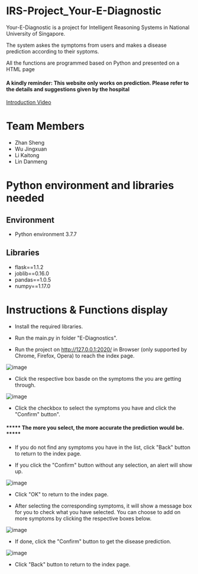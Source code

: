 # IRS-Project_Your-E-Diagnostic

Your-E-Diagnostic is a project for Intelligent Reasoning Systems in National University of Singapore.

The system askes the symptoms from users and makes a disease prediction according to their syptoms.

All the functions are programmed based on Python and presented on a HTML page

#### A kindly reminder: This website only works on prediction. Please refer to the details and suggestions given by the hospital


[Introduction Video](https://www.youtube.com/watch?v=VvBasL_3wCo&t=18s)


# Team Members
* Zhan Sheng
* Wu Jingxuan
* Li Kaitong
* Lin Danmeng

# Python environment and libraries needed

## Environment
* Python environment 3.7.7
## Libraries

* flask==1.1.2
* joblib==0.16.0
* pandas==1.0.5
* numpy==1.17.0

# Instructions & Functions display

* Install the required libraries.

* Run the main.py in folder "E-Diagnostics".

* Run the project on http://127.0.0.1:2020/ in Browser (only supported by Chrome, Firefox, Opera) to reach the index page. 

![image](https://github.com/Jingxuaw/IRS-Project-Your-E-Diagnostics/blob/master/e-diagnostics.png)

* Click the respective box basde on the symptoms the you are getting through.

![image](https://github.com/Jingxuaw/IRS-Project-Your-E-Diagnostics/blob/master/example1.png)

* Click the checkbox to select the symptoms you have and click the "Confirm" button".  

#### ***** The more you select, the more accurate the prediction would be. *****

* If you do not find any symptoms you have in the list, click "Back" button to return to the index page.

* If you click the "Confirm" button without any selection, an alert will show up.

![image](https://github.com/Jingxuaw/IRS-Project-Your-E-Diagnostics/blob/master/alert.png)

* Click "OK" to return to the index page.

* After selecting the corresponding symptoms, it will show a message box for you to check what you have selected. You can choose to add on more symptoms by clicking the respective boxes below.

![image](https://github.com/Jingxuaw/IRS-Project-Your-E-Diagnostics/blob/master/example2.png)

* If done, click the "Confirm" button to get the disease prediction.

![image](https://github.com/Jingxuaw/IRS-Project-Your-E-Diagnostics/blob/master/example3.png)

* Click "Back" button to return to the index page.



